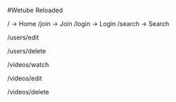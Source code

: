 #Wetube Reloaded
<!-- 어떤종류의 데이터를 이용할것인가?  큰 두가지의 기능 : 비디오/ 유저  를 기준으로 url을 디자인해보자-->
<!-- 홈에 가까운 기능들 :글로벌라우터 -->
/ -> Home
/join -> Join
/login -> Login
/search -> Search


<!-- 유저라우터 -->
<!-- /edit-user -> Edit user
 -->
/users/edit
<!-- /delete-user -> Delete user -->
/users/delete

<!-- 비디오라우터 -->
<!-- /watch-video -> Watch Video -->
/videos/watch
<!-- /edit-video -> Edit Video -->
/videos/edit
<!-- /delete-video -> Delete Video -->
/videos/delete
<!-- 가장 좋은법은 라우터를 도메인별로 나누는거임. : 유저의 url을 가져와서 라우터안에 넣는것, 비디오 url을 가져와서 라우터에 넣는것 -->
<!-- 라우터는 주제를 기반으로 url을 분류화,그룹화해줌!  -->